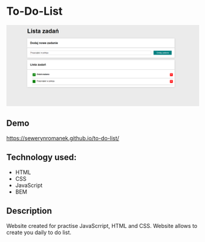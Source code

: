 # To-Do-List
![view of Homepage](images/Page.PNG)
## Demo
https://sewerynromanek.github.io/to-do-list/
##  Technology used:
- HTML
- CSS
- JavaScript
- BEM
## Description
Website created for practise JavaScrript, HTML and CSS. Website allows to create you daily to do list.
